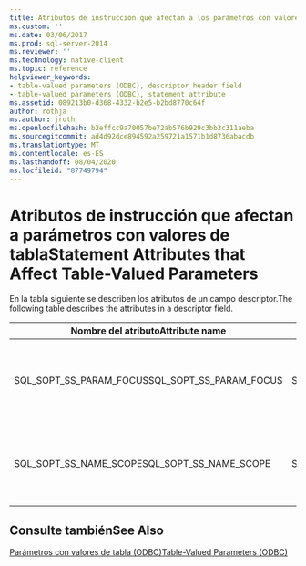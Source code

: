 ```yaml
---
title: Atributos de instrucción que afectan a los parámetros con valores de tabla | Microsoft Docs
ms.custom: ''
ms.date: 03/06/2017
ms.prod: sql-server-2014
ms.reviewer: ''
ms.technology: native-client
ms.topic: reference
helpviewer_keywords:
- table-valued parameters (ODBC), descriptor header field
- table-valued parameters (ODBC), statement attribute
ms.assetid: 089213b0-d368-4332-b2e5-b2bd8770c64f
author: rothja
ms.author: jroth
ms.openlocfilehash: b2effcc9a70057be72ab576b929c3bb3c311aeba
ms.sourcegitcommit: ad4d92dce894592a259721a1571b1d8736abacdb
ms.translationtype: MT
ms.contentlocale: es-ES
ms.lasthandoff: 08/04/2020
ms.locfileid: "87749794"
---
```

# <a name="statement-attributes-that-affect-table-valued-parameters"></a><span data-ttu-id="70c38-102">Atributos de instrucción que afectan a parámetros con valores de tabla</span><span class="sxs-lookup"><span data-stu-id="70c38-102">Statement Attributes that Affect Table-Valued Parameters</span></span>
  <span data-ttu-id="70c38-103">En la tabla siguiente se describen los atributos de un campo descriptor.</span><span class="sxs-lookup"><span data-stu-id="70c38-103">The following table describes the attributes in a descriptor field.</span></span>  
  
|<span data-ttu-id="70c38-104">Nombre del atributo</span><span class="sxs-lookup"><span data-stu-id="70c38-104">Attribute name</span></span>|<span data-ttu-id="70c38-105">Tipo</span><span class="sxs-lookup"><span data-stu-id="70c38-105">Type</span></span>|<span data-ttu-id="70c38-106">Descripción</span><span class="sxs-lookup"><span data-stu-id="70c38-106">Description</span></span>|  
|--------------------|----------|-----------------|  
|<span data-ttu-id="70c38-107">SQL_SOPT_SS_PARAM_FOCUS</span><span class="sxs-lookup"><span data-stu-id="70c38-107">SQL_SOPT_SS_PARAM_FOCUS</span></span>|<span data-ttu-id="70c38-108">SQLUINTEGER</span><span class="sxs-lookup"><span data-stu-id="70c38-108">SQLUINTEGER</span></span>|<span data-ttu-id="70c38-109">Para obtener más información acerca de SQL_SS_PARAM_FOCUS, vea [SQLSetStmtAttr](../native-client-odbc-api/sqlsetstmtattr.md).</span><span class="sxs-lookup"><span data-stu-id="70c38-109">For more information about SQL_SS_PARAM_FOCUS, see [SQLSetStmtAttr](../native-client-odbc-api/sqlsetstmtattr.md).</span></span>|  
|<span data-ttu-id="70c38-110">SQL_SOPT_SS_NAME_SCOPE</span><span class="sxs-lookup"><span data-stu-id="70c38-110">SQL_SOPT_SS_NAME_SCOPE</span></span>|<span data-ttu-id="70c38-111">SQLUINTEGER</span><span class="sxs-lookup"><span data-stu-id="70c38-111">SQLUINTEGER</span></span>|<span data-ttu-id="70c38-112">Para obtener más información acerca de SQL_SS_NAME_SCOPE, vea [SQLSetStmtAttr](../native-client-odbc-api/sqlsetstmtattr.md).</span><span class="sxs-lookup"><span data-stu-id="70c38-112">For more information about SQL_SS_NAME_SCOPE, see [SQLSetStmtAttr](../native-client-odbc-api/sqlsetstmtattr.md).</span></span>|  
  
## <a name="see-also"></a><span data-ttu-id="70c38-113">Consulte también</span><span class="sxs-lookup"><span data-stu-id="70c38-113">See Also</span></span>  
 [<span data-ttu-id="70c38-114">Parámetros con valores de tabla &#40;ODBC&#41;</span><span class="sxs-lookup"><span data-stu-id="70c38-114">Table-Valued Parameters &#40;ODBC&#41;</span></span>](table-valued-parameters-odbc.md)  
  
  
